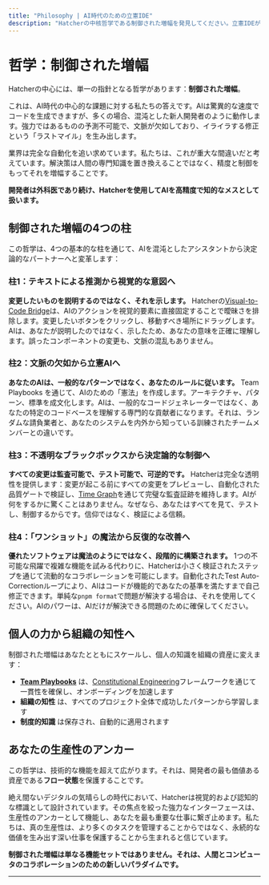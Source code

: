 ```yaml
---
title: "Philosophy | AI時代のための立憲IDE"
description: "Hatcherの中核哲学である制御された増幅を発見してください。立憲IDEがAI時代の免疫システムをどのように提供し、制御を犠牲にすることなく開発者の専門知識を増幅するかを学びましょう。"
---
```


# 哲学：制御された増幅

Hatcherの中心には、単一の指針となる哲学があります：**制御された増幅**。

これは、AI時代の中心的な課題に対する私たちの答えです。AIは驚異的な速度でコードを生成できますが、多くの場合、混沌とした新人開発者のように動作します。強力ではあるものの予測不可能で、文脈が欠如しており、イライラする修正という「ラストマイル」を生み出します。

業界は完全な自動化を追い求めています。私たちは、これが重大な間違いだと考えています。解決策は人間の専門知識を置き換えることではなく、精度と制御をもってそれを増幅することです。

**開発者は外科医であり続け、Hatcherを使用してAIを高精度で知的なメスとして扱います。**

## 制御された増幅の4つの柱

この哲学は、4つの基本的な柱を通じて、AIを混沌としたアシスタントから決定論的なパートナーへと変革します：

### 柱1：テキストによる推測から視覚的な意図へ

**変更したいものを説明するのではなく、それを示します。** Hatcherの[Visual-to-Code Bridge](/ja/visual-to-code)は、AIのアクションを視覚的要素に直接固定することで曖昧さを排除します。変更したいボタンをクリックし、移動すべき場所にドラッグします。AIは、あなたが説明したのではなく、示したため、あなたの意味を正確に理解します。誤ったコンポーネントの変更も、文脈の混乱もありません。

### 柱2：文脈の欠如から立憲AIへ

**あなたのAIは、一般的なパターンではなく、あなたのルールに従います。** Team Playbooks を通じて、AIのための「憲法」を作成します。アーキテクチャ、パターン、標準を成文化します。AIは、一般的なコードジェネレーターではなく、あなたの特定のコードベースを理解する専門的な貢献者になります。それは、ランダムな請負業者と、あなたのシステムを内外から知っている訓練されたチームメンバーとの違いです。

### 柱3：不透明なブラックボックスから決定論的な制御へ

**すべての変更は監査可能で、テスト可能で、可逆的です。** Hatcherは完全な透明性を提供します：変更が起こる前にすべての変更をプレビューし、自動化された品質ゲートで検証し、[Time Graph](/ja/pillars-time-graph)を通じて完璧な監査証跡を維持します。AIが何をするかに驚くことはありません。なぜなら、あなたはすべてを見て、テストし、制御するからです。信仰ではなく、検証による信頼。

### 柱4：「ワンショット」の魔法から反復的な改善へ

**優れたソフトウェアは魔法のようにではなく、段階的に構築されます。** 1つの不可能な飛躍で複雑な機能を試みる代わりに、Hatcherは小さく検証されたステップを通じて流動的なコラボレーションを可能にします。自動化されたTest Auto-Correctionループにより、AIはコードが機能的であなたの基準を満たすまで自己修正できます。単純な`pnpm format`で問題が解決する場合は、それを使用してください。AIのパワーは、AIだけが解決できる問題のために確保してください。

## 個人の力から組織の知性へ

制御された増幅はあなたとともにスケールし、個人の知識を組織の資産に変えます：

- **[Team Playbooks](/ja/playbooks-system)** は、[Constitutional Engineering](/ja/constitutional-engineering)フレームワークを通じて一貫性を確保し、オンボーディングを加速します
- **組織の知性** は、すべてのプロジェクト全体で成功したパターンから学習します
- **制度的知識** は保存され、自動的に適用されます

## あなたの生産性のアンカー

この哲学は、技術的な機能を超えて広がります。それは、開発者の最も価値ある資産である**フロー状態**を保護することです。

絶え間ないデジタルの気晴らしの時代において、Hatcherは視覚的および認知的な標識として設計されています。その焦点を絞った強力なインターフェースは、生産性のアンカーとして機能し、あなたを最も重要な仕事に繋ぎ止めます。私たちは、真の生産性は、より多くのタスクを管理することからではなく、永続的な価値を生み出す深い仕事を保護することから生まれると信じています。

**制御された増幅は単なる機能セットではありません。それは、人間とコンピュータのコラボレーションのための新しいパラダイムです。**

---

<PhilosophyCTA />
